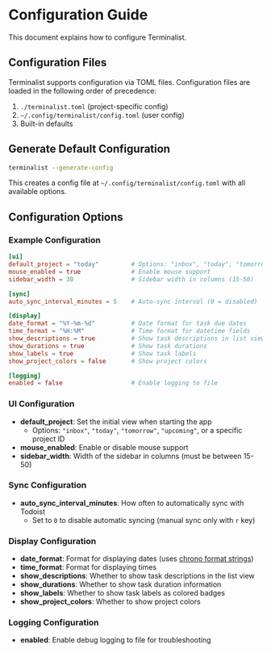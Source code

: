 # Configuration Guide

This document explains how to configure Terminalist.

## Configuration Files

Terminalist supports configuration via TOML files. Configuration files are loaded in the following order of precedence:
1. `./terminalist.toml` (project-specific config)
2. `~/.config/terminalist/config.toml` (user config)
3. Built-in defaults

## Generate Default Configuration

```bash
terminalist --generate-config
```

This creates a config file at `~/.config/terminalist/config.toml` with all available options.

## Configuration Options

### Example Configuration

```toml
[ui]
default_project = "today"         # Options: "inbox", "today", "tomorrow", "upcoming", or project ID
mouse_enabled = true              # Enable mouse support
sidebar_width = 30                # Sidebar width in columns (15-50)

[sync]
auto_sync_interval_minutes = 5    # Auto-sync interval (0 = disabled)

[display]
date_format = "%Y-%m-%d"          # Date format for task due dates
time_format = "%H:%M"             # Time format for datetime fields
show_descriptions = true          # Show task descriptions in list view
show_durations = true             # Show task durations
show_labels = true                # Show task labels
show_project_colors = false       # Show project colors

[logging]
enabled = false                   # Enable logging to file
```

### UI Configuration

- **default_project**: Set the initial view when starting the app
  - Options: `"inbox"`, `"today"`, `"tomorrow"`, `"upcoming"`, or a specific project ID
- **mouse_enabled**: Enable or disable mouse support
- **sidebar_width**: Width of the sidebar in columns (must be between 15-50)

### Sync Configuration

- **auto_sync_interval_minutes**: How often to automatically sync with Todoist
  - Set to `0` to disable automatic syncing (manual sync only with `r` key)

### Display Configuration

- **date_format**: Format for displaying dates (uses [chrono format strings](https://docs.rs/chrono/latest/chrono/format/strftime/index.html))
- **time_format**: Format for displaying times
- **show_descriptions**: Whether to show task descriptions in the list view
- **show_durations**: Whether to show task duration information
- **show_labels**: Whether to show task labels as colored badges
- **show_project_colors**: Whether to show project colors

### Logging Configuration

- **enabled**: Enable debug logging to file for troubleshooting